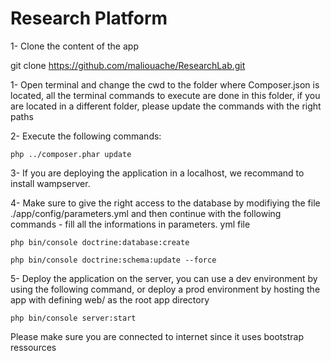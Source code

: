 # Research Platform
 1- Clone the content of the app
 
 git clone https://github.com/maliouache/ResearchLab.git
 
 1- Open terminal and change the cwd to the folder where Composer.json is located, all the terminal commands to execute are done in this folder, if you are located in a different folder, please update the commands with the right paths

 2- Execute the following commands:
 
    php ../composer.phar update

 3- If you are deploying the application in a localhost, we recommand to install wampserver. 

 4- Make sure to give the right access to the database by modifiying the file ./app/config/parameters.yml and then continue with the following commands - fill all the informations in parameters. yml file
 
    php bin/console doctrine:database:create
    
    php bin/console doctrine:schema:update --force
    
 5- Deploy the application on the server, you can use a dev environment by using the following command, or deploy a prod environment by hosting the app with defining web/ as the root app directory
 
	php bin/console server:start

Please make sure you are connected to internet since it uses bootstrap ressources

